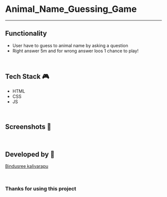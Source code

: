 # Animal_Name_Guessing_Game

--- 

## **Functionality**

-  User have to guess to animal name by asking a question
- Right answer 5m and for wrong answer loos 1 chance to play!


<br>

## **Tech Stack 🎮**

- HTML
- CSS
- JS

<br>

## **Screenshots 📸**



<br>

## **Developed by 👦**

[Bindusree kalivarapu](https://github.com/Kalivarapubindusree)

<br>

### **Thanks for using this project**